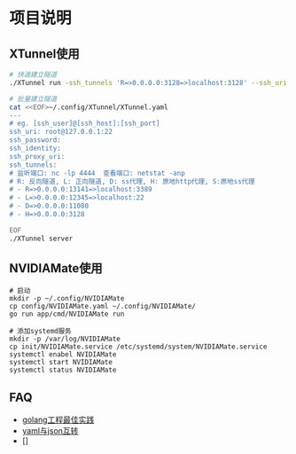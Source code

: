 项目说明
===


## XTunnel使用

```bash
# 快速建立隧道
./XTunnel run -ssh_tunnels 'R=>0.0.0.0:3128=>localhost:3128' --ssh_uri root@aliyun.moyi-lc.com:22 --ssh_password XXXX

# 批量建立隧道
cat <<EOF>~/.config/XTunnel/XTunnel.yaml
---
# eg. [ssh_user]@[ssh_host]:[ssh_port]
ssh_uri: root@127.0.0.1:22
ssh_password:
ssh_identity:
ssh_proxy_uri: 
ssh_tunnels:
# 监听端口: nc -lp 4444  查看端口: netstat -anp
# R: 反向隧道, L: 正向隧道, D: ss代理, H: 原地http代理, S:原地ss代理
# - R=>0.0.0.0:13141=>localhost:3389
# - L=>0.0.0.0:12345=>localhost:22
# - D=>0.0.0.0:11080
# - H=>0.0.0.0:3128

EOF
./XTunnel server

```

## NVIDIAMate使用

```
# 启动
mkdir -p ~/.config/NVIDIAMate
cp config/NVIDIAMate.yaml ~/.config/NVIDIAMate/
go run app/cmd/NVIDIAMate run

# 添加systemd服务
mkdir -p /var/log/NVIDIAMate
cp init/NVIDIAMate.service /etc/systemd/system/NVIDIAMate.service
systemctl enabel NVIDIAMate
systemctl start NVIDIAMate
systemctl status NVIDIAMate
```


## FAQ

- [golang工程最佳实践](https://github.com/golang-standards/project-layout)
- [yaml与json互转](https://github.com/ghodss/yaml)
- []